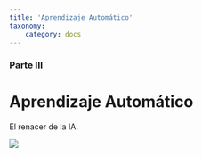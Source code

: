 ```yaml
---
title: 'Aprendizaje Automático'
taxonomy:
    category: docs
---
```


### Parte III

# Aprendizaje Automático

El renacer de la IA.

![](http://odintext.com/wp-content/uploads/2017/01/Machine-Learning-Artificial-Intelligence-text-analytics-softwaere.png)